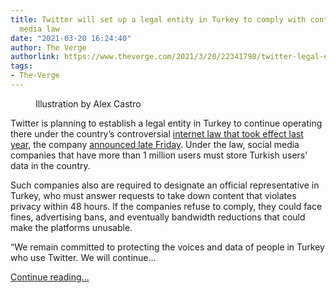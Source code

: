 ```yaml
---
title: Twitter will set up a legal entity in Turkey to comply with controversial social
  media law
date: "2021-03-20 16:24:40"
author: The Verge
authorlink: https://www.theverge.com/2021/3/20/22341798/twitter-legal-entity-turkey-comply-social-media-law-privacy
tags:
- The-Verge
---
```

<figure>
      <img alt="" src="https://cdn.vox-cdn.com/thumbor/8KrrNL2xxcJVYi490kG9fGe53XU=/0x0:2040x1360/1310x873/cdn.vox-cdn.com/uploads/chorus_image/image/68999103/acastro_200715_1777_twitter_0001.0.0.jpg" />
        <figcaption>Illustration by Alex Castro</figcaption>
    </figure>

  <p id="2ZpXXc">Twitter is planning to establish a legal entity in Turkey to continue operating there under the country’s controversial <a href="https://www.nytimes.com/2020/07/29/world/europe/turkey-social-media-control.html">internet law that took effect last year</a>, the company <a href="https://blog.twitter.com/en_us/topics/company/2021/update-twitter-turkey.html">announced late Friday</a>. Under the law, social media companies that have more than 1 million users must store Turkish users’ data in the country. </p>
<p id="MmHs8P">Such companies also are required to designate an official representative in Turkey, who must answer requests to take down content that violates privacy within 48 hours. If the companies refuse to comply, they could face fines, advertising bans, and eventually bandwidth reductions that could make the platforms unusable.</p>
<p id="yPWf0M">“We remain committed to protecting the voices and data of people in Turkey who use Twitter. We will continue...</p>
  <p>
    <a href="https://www.theverge.com/2021/3/20/22341798/twitter-legal-entity-turkey-comply-social-media-law-privacy">Continue reading&hellip;</a>
  </p>